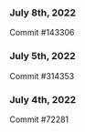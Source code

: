 ### July 8th, 2022

Commit #143306

### July 5th, 2022

Commit #314353


### July 4th, 2022

Commit #72281
